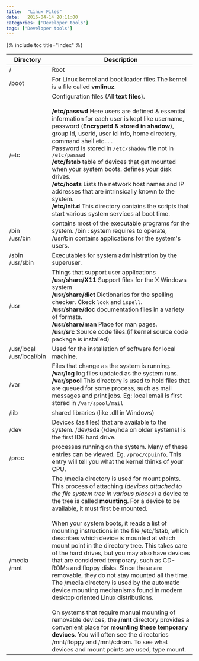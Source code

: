 ```yaml
---
title:  "Linux Files"
date:   2016-04-14 20:11:00
categories: ['Developer tools']
tags: ['Developer tools']
---
```


{% include toc title="Index" %}

Directory     | Description
-------- | ---
/ | Root
/boot    | For Linux kernel and boot loader files.The kernel is a file called **vmlinuz**.
/etc     | Configuration files (All **text files**).<br><br> **/etc/passwd** Here users are defined & essential information for each user is kept like username, password (**Encrypetd & stored in shadow**), group id, userid, user id info, home directory, command shell etc... .<br> Password is stored in `/etc/shadow` file not in `/etc/passwd` <br> **/etc/fstab** table of devices that get mounted when your system boots. defines your disk drives.<br> **/etc/hosts** Lists the network host names and IP addresses that are intrinsically known to the system. <br> **/etc/init.d** This directory contains the scripts that start various system services at boot time.
/bin <br>/usr/bin | contains most of the executable programs for the system. /bin : system requires to operate, /usr/bin contains applications for the system's users.
/sbin<br> /usr/sbin | Executables for system administration by the superuser.
/usr| Things that support user applications <br> **/usr/share/X11** Support files for the X Windows system<br> **/usr/share/dict** Dictionaries for the spelling checker. Ckeck `look` and `ispell`.<br>**/usr/share/doc** documentation files in a variety of formats.<br>**/usr/share/man** Place for man pages.<br> **/usr/src** Source code files.(if kernel source code package is installed)
/usr/local<br> /usr/local/bin | Used for the installation of software for local machine.
/var | Files that change as the system is running. <br> **/var/log** log files updated as the system runs. <br> **/var/spool** This directory is used to hold files that are queued for some process, such as mail messages and print jobs. Eg: local email is first stored in `/var/spool/mail`
/lib | shared libraries (like .dll in Windows)
/dev | Devices (as files) that are available to the system. /dev/sda (/dev/hda on older systems) is the first IDE hard drive.
/proc | processes running on the system.  Many of these entries can be viewed. Eg. `/proc/cpuinfo`. This entry will tell you what the kernel thinks of your CPU.
/media <br> /mnt|  The /media directory is used for mount points. This process of attaching (*devices attached to the file system tree in various places*) a device to the tree is called **mounting**. For a device to be available, it must first be mounted. <br><br>When your system boots, it reads a list of mounting instructions in the file /etc/fstab, which describes which device is mounted at which mount point in the directory tree. This takes care of the hard drives, but you may also have devices that are considered temporary, such as CD-ROMs and floppy disks. Since these are removable, they do not stay mounted all the time. The /media directory is used by the automatic device mounting mechanisms found in modern desktop oriented Linux distributions. <br><br>On systems that require manual mounting of removable devices, the **/mnt** directory provides a convenient place for **mounting these temporary devices**. You will often see the directories /mnt/floppy and /mnt/cdrom. To see what devices and mount points are used, type mount.
